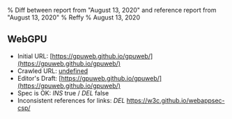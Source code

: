 % Diff between report from "August 13, 2020" and reference report from "August 13, 2020"
% Reffy
% August 13, 2020

## WebGPU

- Initial URL: [https://gpuweb.github.io/gpuweb/](https://gpuweb.github.io/gpuweb/)
- Crawled URL: [undefined](undefined)
- Editor's Draft: [https://gpuweb.github.io/gpuweb/](https://gpuweb.github.io/gpuweb/)
- Spec is OK: *INS* true / *DEL* false
- Inconsistent references for links: *DEL* https://w3c.github.io/webappsec-csp/


